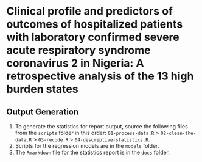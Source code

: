 # Clinical profile and predictors of outcomes of hospitalized patients with laboratory confirmed severe acute respiratory syndrome coronavirus 2 in Nigeria: A retrospective analysis of the 13 high burden states

## Output Generation

1. To generate the statistics for report output, source the following files from the `scripts` folder in this order: `01-process-data.R` > `02-clean-the-data.R` > `03-recode.R` > `04-descriptive-statistics.R`.
2. Scripts for the regression models are in the `models` folder.
3. The `Rmarkdown` file for the statistics report is in the `docs` folder.
